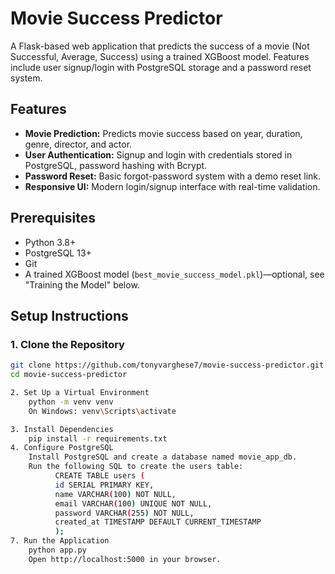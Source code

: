 # Movie Success Predictor

A Flask-based web application that predicts the success of a movie (Not Successful, Average, Success) using a trained XGBoost model. Features include user signup/login with PostgreSQL storage and a password reset system.

## Features
- **Movie Prediction:** Predicts movie success based on year, duration, genre, director, and actor.
- **User Authentication:** Signup and login with credentials stored in PostgreSQL, password hashing with Bcrypt.
- **Password Reset:** Basic forgot-password system with a demo reset link.
- **Responsive UI:** Modern login/signup interface with real-time validation.

## Prerequisites
- Python 3.8+
- PostgreSQL 13+
- Git
- A trained XGBoost model (`best_movie_success_model.pkl`)—optional, see "Training the Model" below.

## Setup Instructions

### 1. Clone the Repository
```bash
git clone https://github.com/tonyvarghese7/movie-success-predictor.git
cd movie-success-predictor

2. Set Up a Virtual Environment
    python -m venv venv
    On Windows: venv\Scripts\activate

3. Install Dependencies
    pip install -r requirements.txt
4. Configure PostgreSQL
    Install PostgreSQL and create a database named movie_app_db.
    Run the following SQL to create the users table:
          CREATE TABLE users (
          id SERIAL PRIMARY KEY,
          name VARCHAR(100) NOT NULL,
          email VARCHAR(100) UNIQUE NOT NULL,
          password VARCHAR(255) NOT NULL,
          created_at TIMESTAMP DEFAULT CURRENT_TIMESTAMP
          );
7. Run the Application
    python app.py
    Open http://localhost:5000 in your browser.
